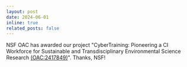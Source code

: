 ```yaml
---
layout: post
date: 2024-06-01
inline: true
related_posts: false
---
```

NSF OAC has awarded our project "CyberTraining: Pioneering a CI Workforce for Sustainable and Transdisciplinary Environmental Science Research [(OAC:2417849)](https://www.nsf.gov/awardsearch/showAward?AWD_ID=2417849&HistoricalAwards=false)". Thanks, NSF!
